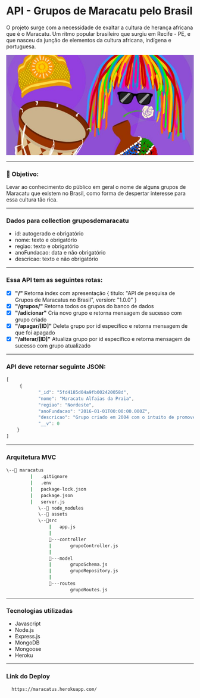 # API - Grupos de Maracatu pelo Brasil

O projeto surge com a necessidade de exaltar a cultura de herança africana que é o Maracatu. Um ritmo popular brasileiro que surgiu em Recife - PE, e que nasceu da junção de elementos da cultura africana, indígena e portuguesa.

![Fork](assets/mrt.jpg)

---------------------------------------------------------

### 📝 Objetivo:

Levar ao conhecimento do público em geral o nome de alguns grupos de Maracatu que existem no Brasil, como forma de despertar interesse para essa cultura tão rica.

---------------------------------------------------------
### Dados para collection gruposdemaracatu

- id: autogerado e obrigatório
- nome: texto e obrigatório
- regiao: texto e obrigatório
- anoFundacao: data e não obrigatório
- descricao: texto e não obrigatório

---------------------------------------------------------
### Essa API tem as seguintes rotas:

- [x]  **"/"** Retorna index com apresentação
{
   titulo: "API de pesquisa de Grupos de Maracatus no Brasil",
   version: "1.0.0"
}  
- [x]  **"/grupos/"** Retorna todos os grupos do banco de dados
- [x]  **"/adicionar"** Cria novo grupo e retorna mensagem de sucesso com grupo criado
- [x]  **"/apagar/[ID]"** Deleta grupo por id específico e retorna mensagem de que foi apagado
- [x]  **"/alterar/[ID]"** Atualiza grupo por id específico e retorna mensagem de sucesso com grupo atualizado

---------------------------------------------------------
### API deve retornar seguinte JSON:

```jsx
[
     {
            "_id": "5fd4185d04a9fb002420058d",
            "nome": "Maracatu Alfaias da Praia",
            "regiao": "Nordeste",
            "anoFundacao": "2016-01-01T00:00:00.000Z",
            "descricao": "Grupo criado em 2004 com o intuito de promover cultura raiz na localidade ( Porto de Galinhas). Hoje ministramos oficinas sem local definido, multiplicando a cultura pernambucana em todos os meios possíveis.",
            "__v": 0
    }
]
```
---------------------------------------------------------
### Arquitetura MVC

```bash
\--📂 maracatus
		 |   .gitignore
         |   .env
		 |   package-lock.json
		 |   package.json
	     |   server.js
			\--📂 node_modules
            \--📂 assets
			\--📂src
			    |   app.js
			    |
			    📂---controller
			    |       grupoController.js
			    |
			    📂---model
			    |       grupoSchema.js
				|       grupoRepository.js
			    |
			    📂---routes
			            grupoRoutes.js
```

---------------------------------------------------------
### Tecnologias utilizadas

- Javascript
- Node.js
- Express.js
- MongoDB
- Mongoose
- Heroku

---------------------------------------------------------
### Link do Deploy

  ``` bash
    https://maracatus.herokuapp.com/
  ```
